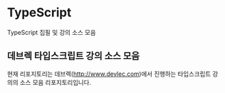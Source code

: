 # TypeScript
TypeScript 집필 및 강의 소스 모음


## 데브렉 타입스크립트 강의 소스 모음
현재 리포지토리는 데브렉(http://www.devlec.com)에서 진행하는 타입스크립트 강의의 소스 모음 리포지토리입니다.


